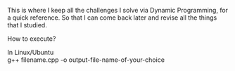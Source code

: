 This is where I keep all the challenges I solve via Dynamic Programming, for a quick reference. So that I can come back later and revise all the things that I studied.  

How to execute?  

In Linux/Ubuntu  
g++ filename.cpp -o output-file-name-of-your-choice
